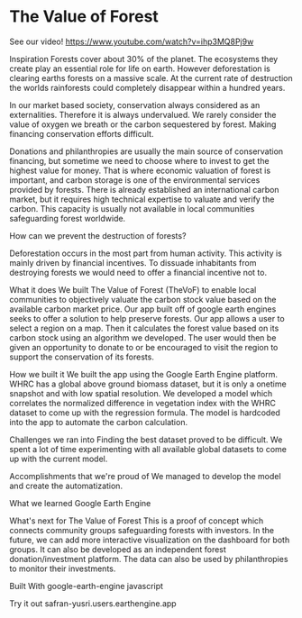 # The Value of Forest
See our video!
https://www.youtube.com/watch?v=ihp3MQ8Pj9w

Inspiration
Forests cover about 30% of the planet. The ecosystems they create play an essential role for life on earth. However deforestation is clearing earths forests on a massive scale. At the current rate of destruction the worlds rainforests could completely disappear within a hundred years.

In our market based society, conservation always considered as an externalities. Therefore it is always undervalued. We rarely consider the value of oxygen we breath or the carbon sequestered by forest. Making financing conservation efforts difficult.

Donations and philanthropies are usually the main source of conservation financing, but sometime we need to choose where to invest to get the highest value for money. That is where economic valuation of forest is important, and carbon storage is one of the environmental services provided by forests. There is already established an international carbon market, but it requires high technical expertise to valuate and verify the carbon. This capacity is usually not available in local communities safeguarding forest worldwide.

How can we prevent the destruction of forests?

Deforestation occurs in the most part from human activity. This activity is mainly driven by financial incentives. To dissuade inhabitants from destroying forests we would need to offer a financial incentive not to.

What it does
We built The Value of Forest (TheVoF) to enable local communities to objectively valuate the carbon stock value based on the available carbon market price. Our app built off of google earth engines seeks to offer a solution to help preserve forests. Our app allows a user to select a region on a map. Then it calculates the forest value based on its carbon stock using an algorithm we developed. The user would then be given an opportunity to donate to or be encouraged to visit the region to support the conservation of its forests.

How we built it
We built the app using the Google Earth Engine platform. WHRC has a global above ground biomass dataset, but it is only a onetime snapshot and with low spatial resolution. We developed a model which correlates the normalized difference in vegetation index with the WHRC dataset to come up with the regression formula. The model is hardcoded into the app to automate the carbon calculation.

Challenges we ran into
Finding the best dataset proved to be difficult. We spent a lot of time experimenting with all available global datasets to come up with the current model.

Accomplishments that we're proud of
We managed to develop the model and create the automatization.

What we learned
Google Earth Engine

What's next for The Value of Forest
This is a proof of concept which connects community groups safeguarding forests with investors. In the future, we can add more interactive visualization on the dashboard for both groups. It can also be developed as an independent forest donation/investment platform. The data can also be used by philanthropies to monitor their investments.

Built With
google-earth-engine
javascript

Try it out
 safran-yusri.users.earthengine.app
